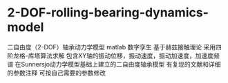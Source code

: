 # 2-DOF-rolling-bearing-dynamics-model
二自由度（2-DOF）轴承动力学模型 matlab 数字孪生
基于赫兹接触理论  采用四阶龙格-库塔算法求解 包含XY轴的振动位移，振动速度，振动加速度，加速度频谱
在Sunnersjo动力学模型基础上建立的二自由度轴承模型
有复现的文献和详细的参数注释 可按自己需要的参数修改
